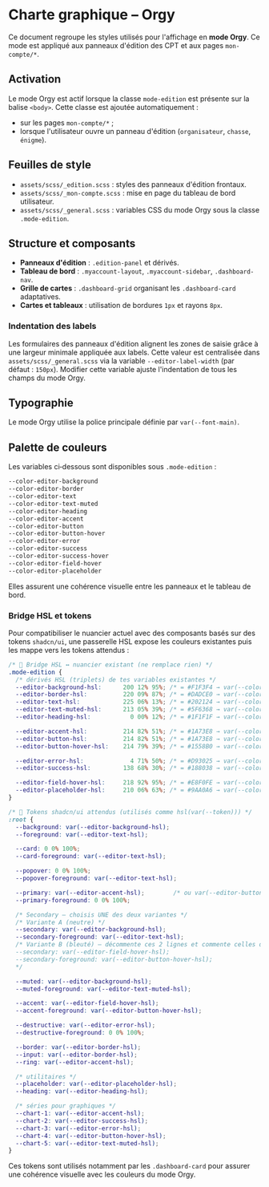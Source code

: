 # Charte graphique – Orgy

Ce document regroupe les styles utilisés pour l'affichage en **mode Orgy**. Ce mode est appliqué aux panneaux d'édition des CPT et aux pages `mon-compte/*`.

## Activation

Le mode Orgy est actif lorsque la classe `mode-edition` est présente sur la balise `<body>`. Cette classe est ajoutée automatiquement :

- sur les pages `mon-compte/*` ;
- lorsque l'utilisateur ouvre un panneau d'édition (`organisateur`, `chasse`, `énigme`).

## Feuilles de style

- `assets/scss/_edition.scss` : styles des panneaux d'édition frontaux.
- `assets/scss/_mon-compte.scss` : mise en page du tableau de bord utilisateur.
- `assets/scss/_general.scss` : variables CSS du mode Orgy sous la classe `.mode-edition`.

## Structure et composants

- **Panneaux d'édition** : `.edition-panel` et dérivés.
- **Tableau de bord** : `.myaccount-layout`, `.myaccount-sidebar`, `.dashboard-nav`.
- **Grille de cartes** : `.dashboard-grid` organisant les `.dashboard-card` adaptatives.
- **Cartes et tableaux** : utilisation de bordures `1px` et rayons `8px`.

### Indentation des labels

Les formulaires des panneaux d'édition alignent les zones de saisie grâce à une largeur minimale appliquée aux labels.
Cette valeur est centralisée dans `assets/scss/_general.scss` via la variable `--editor-label-width` (par défaut : `150px`).
Modifier cette variable ajuste l'indentation de tous les champs du mode Orgy.

## Typographie

Le mode Orgy utilise la police principale définie par `var(--font-main)`.

## Palette de couleurs

Les variables ci‑dessous sont disponibles sous `.mode-edition` :

```css
--color-editor-background
--color-editor-border
--color-editor-text
--color-editor-text-muted
--color-editor-heading
--color-editor-accent
--color-editor-button
--color-editor-button-hover
--color-editor-error
--color-editor-success
--color-editor-success-hover
--color-editor-field-hover
--color-editor-placeholder
```

Elles assurent une cohérence visuelle entre les panneaux et le tableau de bord.

### Bridge HSL et tokens

Pour compatibiliser le nuancier actuel avec des composants basés sur des tokens `shadcn/ui`, une passerelle HSL expose les couleurs existantes puis les mappe vers les tokens attendus :

```css
/* 🔗 Bridge HSL ↔️ nuancier existant (ne remplace rien) */
.mode-edition {
  /* dérivés HSL (triplets) de tes variables existantes */
  --editor-background-hsl:      200 12% 95%; /* = #F1F3F4 → var(--color-editor-background) */
  --editor-border-hsl:          220 09% 87%; /* = #DADCE0 → var(--color-editor-border) */
  --editor-text-hsl:            225 06% 13%; /* = #202124 → var(--color-editor-text) */
  --editor-text-muted-hsl:      213 05% 39%; /* = #5F6368 → var(--color-editor-text-muted) */
  --editor-heading-hsl:           0 00% 12%; /* = #1F1F1F → var(--color-editor-heading) */

  --editor-accent-hsl:          214 82% 51%; /* = #1A73E8 → var(--color-editor-accent) */
  --editor-button-hsl:          214 82% 51%; /* = #1A73E8 → var(--color-editor-button) */
  --editor-button-hover-hsl:    214 79% 39%; /* = #1558B0 → var(--color-editor-button-hover) */

  --editor-error-hsl:             4 71% 50%; /* = #D93025 → var(--color-editor-error) */
  --editor-success-hsl:         138 68% 30%; /* = #188038 → var(--color-editor-success) */

  --editor-field-hover-hsl:     218 92% 95%; /* = #E8F0FE → var(--color-editor-field-hover) */
  --editor-placeholder-hsl:     210 06% 63%; /* = #9AA0A6 → var(--color-editor-placeholder) */
}

/* 🎨 Tokens shadcn/ui attendus (utilisés comme hsl(var(--token))) */
:root {
  --background: var(--editor-background-hsl);
  --foreground: var(--editor-text-hsl);

  --card: 0 0% 100%;
  --card-foreground: var(--editor-text-hsl);

  --popover: 0 0% 100%;
  --popover-foreground: var(--editor-text-hsl);

  --primary: var(--editor-accent-hsl);        /* ou var(--editor-button-hsl) */
  --primary-foreground: 0 0% 100%;

  /* Secondary — choisis UNE des deux variantes */
  /* Variante A (neutre) */
  --secondary: var(--editor-background-hsl);
  --secondary-foreground: var(--editor-text-hsl);
  /* Variante B (bleuté) — décommente ces 2 lignes et commente celles de la variante A
  --secondary: var(--editor-field-hover-hsl);
  --secondary-foreground: var(--editor-button-hover-hsl);
  */

  --muted: var(--editor-background-hsl);
  --muted-foreground: var(--editor-text-muted-hsl);

  --accent: var(--editor-field-hover-hsl);
  --accent-foreground: var(--editor-button-hover-hsl);

  --destructive: var(--editor-error-hsl);
  --destructive-foreground: 0 0% 100%;

  --border: var(--editor-border-hsl);
  --input: var(--editor-border-hsl);
  --ring: var(--editor-accent-hsl);

  /* utilitaires */
  --placeholder: var(--editor-placeholder-hsl);
  --heading: var(--editor-heading-hsl);

  /* séries pour graphiques */
  --chart-1: var(--editor-accent-hsl);
  --chart-2: var(--editor-success-hsl);
  --chart-3: var(--editor-error-hsl);
  --chart-4: var(--editor-button-hover-hsl);
  --chart-5: var(--editor-text-muted-hsl);
}
```

Ces tokens sont utilisés notamment par les `.dashboard-card` pour assurer une cohérence visuelle avec les couleurs du mode Orgy.
